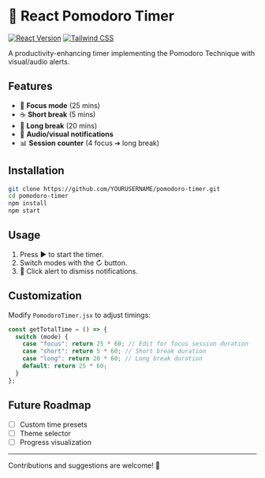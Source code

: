 # 🍅 React Pomodoro Timer

[![React Version](https://img.shields.io/badge/react-18+-61DAFB.svg)](https://react.dev/)
[![Tailwind CSS](https://img.shields.io/badge/tailwindcss-3.3.2-06B6D4.svg)](https://tailwindcss.com/)

A productivity-enhancing timer implementing the Pomodoro Technique with visual/audio alerts.

## Features
- 🎯 **Focus mode** (25 mins)
- ☕ **Short break** (5 mins)
- 🌴 **Long break** (20 mins)
- 🔔 **Audio/visual notifications**
- 📊 **Session counter** (4 focus ➔ long break)

## Installation
```sh
git clone https://github.com/YOURUSERNAME/pomodoro-timer.git
cd pomodoro-timer
npm install
npm start
```

## Usage
1. Press ▶️ to start the timer.
2. Switch modes with the ↻ button.
3. 🔕 Click alert to dismiss notifications.

## Customization
Modify `PomodoroTimer.jsx` to adjust timings:

```js
const getTotalTime = () => {
  switch (mode) {
    case "focus": return 25 * 60; // Edit for focus session duration
    case "short": return 5 * 60; // Short break duration
    case "long": return 20 * 60; // Long break duration
    default: return 25 * 60;
  }
};
```

## Future Roadmap
- [ ] Custom time presets
- [ ] Theme selector
- [ ] Progress visualization

---
Contributions and suggestions are welcome! 🚀

